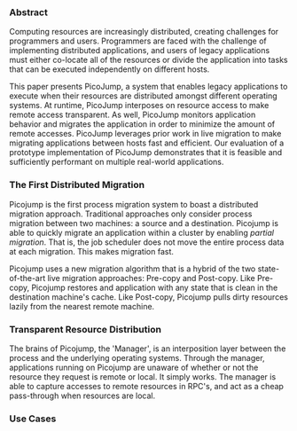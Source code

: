 <!-- ![Picojump diagram](images/picojump.png) -->

### Abstract

Computing resources are increasingly distributed, creating challenges for programmers and users.  Programmers are faced with the challenge of implementing distributed applications, and users of legacy applications must either co-locate all of the resources or divide the application into tasks that can be executed independently on different hosts.

This paper presents PicoJump, a system that enables legacy applications to execute when their resources are distributed amongst different operating systems.  At runtime, PicoJump interposes on resource access to make remote access transparent.  As well, PicoJump monitors application behavior and migrates the application in order to minimize the amount of remote accesses.  PicoJump leverages prior work in live migration to make migrating applications between hosts fast and efficient.  Our evaluation of a prototype implementation of PicoJump demonstrates that it is feasible and sufficiently performant on multiple real-world applications.

### The First Distributed Migration

Picojump is the first process migration system to boast a distributed migration approach. Traditional approaches only consider process migration between two machines: a source and a destination. Picojump is able to quickly migrate an application within a cluster by enabling _partial migration_. That is, the job scheduler does not move the entire process data at each migration. This makes migration fast.

Picojump uses a new migration algorithm that is a hybrid of the two state-of-the-art live migration approaches: Pre-copy and Post-copy. Like Pre-copy, Picojump restores and application with any state that is clean in the destination machine's cache. Like Post-copy, Picojump pulls dirty resources lazily from the nearest remote machine.

### Transparent Resource Distribution

The brains of Picojump, the 'Manager', is an interposition layer between the process and the underlying operating systems. Through the manager, applications running on Picojump are unaware of whether or not the resource they request is remote or local. It simply works. The manager is able to capture accesses to remote resources in RPC's, and act as a cheap pass-through when resources are local.

### Use Cases
